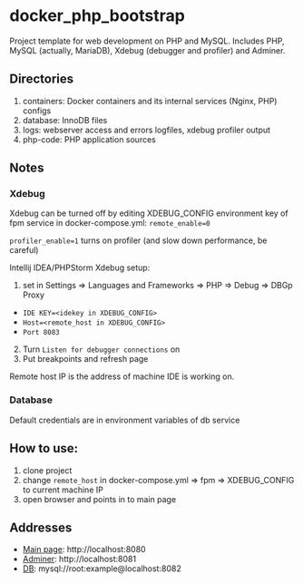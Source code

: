 # docker_php_bootstrap
Project template for web development on PHP and MySQL.
Includes PHP, MySQL (actually, MariaDB), Xdebug (debugger and profiler) and Adminer.

## Directories
1. containers: Docker containers and its internal services (Nginx, PHP) configs
2. database: InnoDB files
3. logs: webserver access and errors logfiles, xdebug profiler output
4. php-code: PHP application sources

## Notes
### Xdebug 
Xdebug can be turned off by editing XDEBUG_CONFIG environment key of fpm service 
in docker-compose.yml: ```remote_enable=0```

```profiler_enable=1``` turns on profiler (and slow down performance, be careful) 

Intellij IDEA/PHPStorm Xdebug setup:
1. set in Settings => Languages and Frameworks => PHP => Debug => DBGp Proxy 
- `IDE KEY=<idekey in XDEBUG_CONFIG>`
- `Host=<remote_host in XDEBUG_CONFIG>`
- `Port 8083`
2. Turn `Listen for debugger connections` on
3. Put breakpoints and refresh page

Remote host IP is the address of machine IDE is working on.        

### Database
Default credentials are in environment variables of db service

## How to use:
1. clone project
2. change `remote_host` in docker-compose.yml => fpm => XDEBUG_CONFIG to current machine IP
3. open browser and points in to main page  

## Addresses
- [Main page](http://localhost:8080): http://localhost:8080
- [Adminer](http://localhost:8081): http://localhost:8081
- [DB](mysql://root:example@localhost:8082): mysql://root:example@localhost:8082
